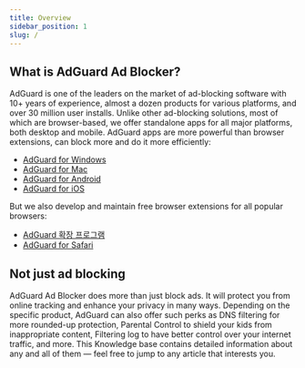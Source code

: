 ```yaml
---
title: Overview
sidebar_position: 1
slug: /
---
```


## What is AdGuard Ad Blocker?

AdGuard is one of the leaders on the market of ad-blocking software with 10+ years of experience, almost a dozen products for various platforms, and over 30 million user installs. Unlike other ad-blocking solutions, most of which are browser-based, we offer standalone apps for all major platforms, both desktop and mobile. AdGuard apps are more powerful than browser extensions, can block more and do it more efficiently:

* [AdGuard for Windows](/adguard-for-windows/overview)
* [AdGuard for Mac](/adguard-for-mac/overview)
* [AdGuard for Android](/adguard-for-android/overview)
* [AdGuard for iOS](/adguard-for-ios/overview)

But we also develop and maintain free browser extensions for all popular browsers:

* [AdGuard 확장 프로그램](/adguard-browser-extension/overview)
* [AdGuard for Safari](/adguard-for-safari/overview)

## Not just ad blocking

AdGuard Ad Blocker does more than just block ads. It will protect you from online tracking and enhance your privacy in many ways. Depending on the specific product, AdGuard can also offer such perks as DNS filtering for more rounded-up protection, Parental Control to shield your kids from inappropriate content, Filtering log to have better control over your internet traffic, and more. This Knowledge base contains detailed information about any and all of them — feel free to jump to any article that interests you.
